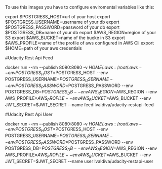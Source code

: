 To use this images you have to configure enviromental variables like this:

export $POSTGRESS_HOST=url of your host
export $POSTGRESS_USERNAME=username of your db
export $POSTGRESS_PASSWORD=password of your db
export $POSTGRESS_DB=name of your db
export $AWS_REGION=region of your S3
export $AWS_BUCKET=name of the bucke in S3
export $AWS_PROFILE=name of the profile of aws configured in AWS Cli
export $HOME=path of your aws credentials

#Udacity Rest Api Feed

docker run --rm --publish 8080:8080 -v $HOME/.aws:/root/.aws --env POSTGRESS_HOST=$POSTGRESS_HOST --env POSTGRESS_USERNAME=$POSTGRESS_USERNAME --env POSTGRESS_PASSWORD=$POSTGRESS_PASSWORD --env POSTGRESS_DB=$POSTGRESS_DB --env AWS_REGION=$AWS_REGION --env AWS_PROFILE=$AWS_PROFILE --env AWS_BUCKET=$AWS_BUCKET --env JWT_SECRET=$JWT_SECRET --name feed lvaldiva/udacity-restapi-feed

#Udacity Rest Api User

docker run --rm --publish 8080:8080 -v $HOME/.aws:/root/.aws --env POSTGRESS_HOST=$POSTGRESS_HOST --env POSTGRESS_USERNAME=$POSTGRESS_USERNAME --env POSTGRESS_PASSWORD=$POSTGRESS_PASSWORD --env POSTGRESS_DB=$POSTGRESS_DB --env AWS_REGION=$AWS_REGION --env AWS_PROFILE=$AWS_PROFILE --env AWS_BUCKET=$AWS_BUCKET --env JWT_SECRET=$JWT_SECRET --name user lvaldiva/udacity-restapi-user